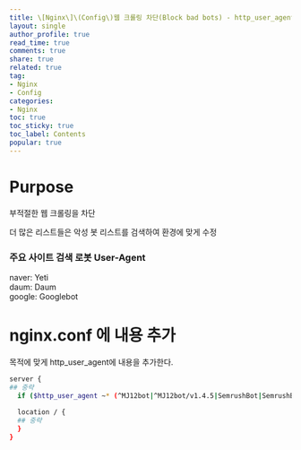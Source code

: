 ```yaml
---
title: \[Nginx\]\(Config\)웹 크롤링 차단(Block bad bots) - http_user_agent
layout: single
author_profile: true
read_time: true
comments: true
share: true
related: true
tag:
- Nginx
- Config
categories:
- Nginx
toc: true
toc_sticky: true
toc_label: Contents
popular: true
---
```

# Purpose
부적절한 웹 크롤링을 차단  

더 많은 리스트들은 악성 봇 리스트를 검색하여 환경에 맞게 수정

### 주요 사이트 검색 로봇 User-Agent
naver: Yeti  
daum: Daum  
google: Googlebot  


# nginx.conf 에 내용 추가
목적에 맞게 http_user_agent에 내용을 추가한다.

```bash
server {
## 중략
  if ($http_user_agent ~* (^MJ12bot|^MJ12bot/v1.4.5|SemrushBot|SemrushBot-SA|DomainCrawler|MegaIndex.ru|AlphaBot) ) { return 403; }
    
  location / {
  ## 중략
  }
}
```